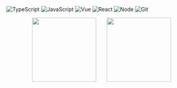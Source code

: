 
<!--
**noexpect9/noexpect9** is a ✨ _special_ ✨ repository because its `README.md` (this file) appears on your GitHub profile.

Here are some ideas to get you started:

- 🔭 I’m currently working on ...
- 🌱 I’m currently learning ...
- 👯 I’m looking to collaborate on ...
- 🤔 I’m looking for help with ...
- 💬 Ask me about ...
- 📫 How to reach me: ...
- 😄 Pronouns: ...
- ⚡ Fun fact: ...
-->
![TypeScript](https://img.shields.io/badge/typescript-3178C6?style=flat-square&logo=typescript&logoColor=white)
![JavaScript](https://img.shields.io/badge/javascript-F7DF1E?style=flat-square&logo=javascript&logoColor=white)
![Vue](https://img.shields.io/badge/vue-4FC08D?style=flat-square&logo=vuedotjs&logoColor=white)
![React](https://img.shields.io/badge/react-61DAFB?style=flat-square&logo=react&logoColor=white)
![Node](https://img.shields.io/badge/node-339933?style=flat-square&logo=nodedotjs&logoColor=white)
![Git](https://img.shields.io/badge/Git-F05032?style=flat-square&logo=Git&logoColor=white)
<div align="center">  
<span>&emsp;&emsp;</span>
<img height="170px" src="https://github-readme-stats.vercel.app/api?username=noexpect9&show_icons=true&theme=tokyonight" /><span>&emsp;&emsp;</span><img height="170px" src="https://github-readme-stats.vercel.app/api/top-langs/?username=noexpect9&layout=compact&langs_count=8" />
<span>&emsp;&emsp;</span>
</div>


